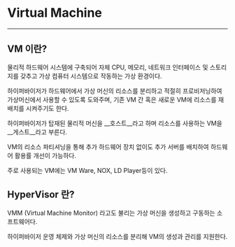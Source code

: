 # Virtual Machine

---

## VM 이란?

물리적 하드웨어 시스템에 구축되어 자체 CPU, 메모리, 네트워크 인터페이스 및 스토리지를 갖추고 가상 컴퓨터 시스템으로 작동하는 가상 환경이다.

하이퍼바이저가 하드웨어에서 가상 머신의 리소스를 분리하고 적절히 프로비저닝하여 가상머신에서 사용할 수 있도록 도와주며, 기존 VM 간 혹은 새로운 VM에 리소스를 재배치를 시켜주기도 한다.

하이퍼바이저가 탑재된 물리적 머신을 __호스트__라고 하며 리소스를 사용하는 VM을 __게스트__라고 부른다.

VM의 리소스 파티셔닝을 통해 추가 하드웨어 장치 없이도 추가 서버를 배치하여 하드웨어 활용률 개선이 가능하다.

주로 사용되는 VM에는 VM Ware, NOX, LD Player등이 있다.

## HyperVisor 란?

VMM (Virtual Machine Monitor) 라고도 불리는 가상 머신을 생성하고 구동하는 소프트웨어다.

하이퍼바이저 운영 체제와 가상 머신의 리소스를 분리해 VM의 생성과 관리를 지원한다.